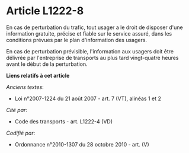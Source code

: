 # Article L1222-8

En cas de perturbation du trafic, tout usager a le droit de disposer d'une information gratuite, précise et fiable sur le
service assuré, dans les conditions prévues par le plan d'information des usagers.

En cas de perturbation prévisible, l'information aux usagers doit être délivrée par l'entreprise de transports au plus tard
vingt-quatre heures avant le début de la perturbation.

**Liens relatifs à cet article**

_Anciens textes_:

  - Loi n°2007-1224 du 21 août 2007 - art. 7 (VT), alinéas 1 et 2

_Cité par_:

  - Code des transports - art. L1222-4 (VD)

_Codifié par_:

  - Ordonnance n°2010-1307 du 28 octobre 2010 - art. (V)

